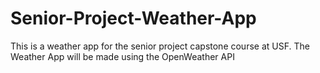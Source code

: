 # Senior-Project-Weather-App
This is a weather app for the senior project capstone course at USF. The Weather App will be made using the OpenWeather API

